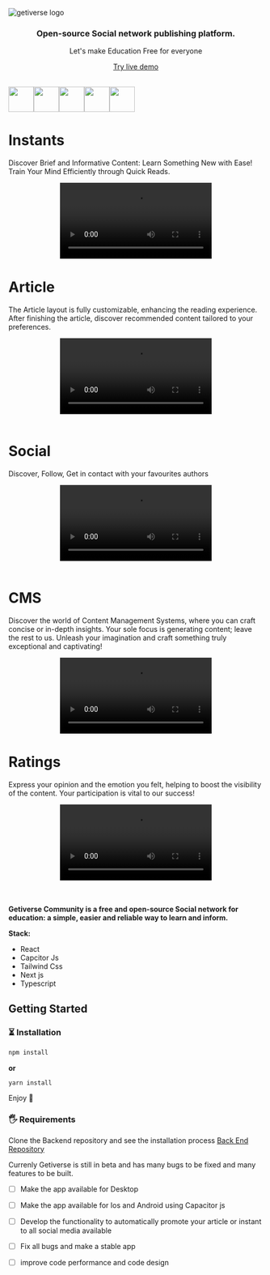 ![getiverse logo](https://github.com/Getiverse/Front-End-Refactored/assets/107473367/5ec9904d-34bb-4206-8af6-3763621fbab6)



<div align="center">
  <h3>Open-source Social network publishing platform.</h3>
  <p>Let's make Education Free for everyone</p>
  <p><a href="https://app.getiverse.com/access/login">Try live demo</a></p>
</div>
<br>
 <div style="display: flex;align-items: flex-start;" align="center">
      <a
        href="https://twitter.com/getiverse"
        target="_blank"
      >
        <img src="https://github.com/Getiverse/Front-End-Refactored/assets/107473367/159adee6-cfbf-4c23-ac77-7bd4b90896ed" width="50px" height="50px" />
      </a>
      <a
        href="#"
        target="_blank"
      >
         <img src="https://github.com/Getiverse/Front-End-Refactored/assets/107473367/35b93fd8-b85f-4913-ae96-c02d6044b4c7" width="50px" height="50px" />
      </a>
      <a
        target="_blank"
        href="https://discord.com/invite/dhJzkU5X"
      >
        <img src="https://github.com/Getiverse/Front-End-Refactored/assets/107473367/61277653-fdf2-4464-93ae-f994b96d1fb4" width="50px" height="50px" />
      </a>
      <a
        href="https://www.instagram.com/getiverse.official/?igshid=MzNlNGNkZWQ4Mg%3D%3D"
        target="_blank"
      >
          <img src="https://github.com/Getiverse/Front-End-Refactored/assets/107473367/f24e78d0-fabc-4f46-8ea0-91e716798fc0" width="50px" height="50px" />
      </a>
      <a
        href="https://www.facebook.com/profile.php?id=100094512241818"
        target="_blank"
      >
          <img src="https://github.com/Getiverse/Front-End-Refactored/assets/107473367/59972069-9f1d-4291-9e60-0d5b48de240d" width="50px" height="50px" />
      </a>
    </div>
<h1>Instants</h1>
<p>Discover Brief and Informative Content: Learn Something New with Ease! Train Your Mind Efficiently through Quick Reads.</p>
<div align="center">
  <video src="https://github.com/Getiverse/Front-End-Refactored/assets/107473367/550acbf7-0905-458a-9879-8feacd2d621d" />
</div>
<h1> Article</h1>
<p>The Article layout is fully customizable, enhancing the reading experience. After finishing the article, discover recommended content tailored to your preferences.</p>
<div align="center">
  <video src="https://github.com/Getiverse/Front-End-Refactored/assets/107473367/2ea06722-ea39-48d9-9785-94cbf8d3d8a8" /> 
</div>
<br>
<h1>Social</h1>
<p>Discover, Follow, Get in contact with your favourites authors</p>
<div align="center">
  <video src="https://github.com/Getiverse/Front-End-Refactored/assets/107473367/5948c1f8-da80-43ab-82e5-07ea521c3475" /> 
</div>
<br>
<h1>CMS</h1>
<p>Discover the world of Content Management Systems, where you can craft concise or in-depth insights. Your sole focus is generating content; leave the rest to us. Unleash your imagination and craft something truly exceptional and captivating!</p>
<div align="center">
  <video src="https://github.com/Getiverse/Front-End-Refactored/assets/107473367/05a34c54-3ba9-4cbc-82f0-f7b8d681939f" /> 
</div>
<h1>Ratings</h1>
<p>Express your opinion and the emotion you felt, helping to boost the visibility of the content. Your participation is vital to our success!</p>
<div align="center">
  <video src="https://github.com/Getiverse/Front-End-Refactored/assets/107473367/c530fdcb-661c-4baf-898d-4ca3453a0121" /> 
</div>
<br>

<br>

**Getiverse Community is a free and open-source Social network for education: a simple, easier and reliable way to learn and inform.**

**Stack:**
- React
- Capcitor Js
- Tailwind Css
- Next js
- Typescript

## Getting Started

### ⏳ Installation


```bash
npm install
```

**or**

```bash
yarn install
```
Enjoy 🎉

### 🖐 Requirements

Clone the Backend repository and see the installation process <a href="https://github.com/Getiverse/Back-end-Refactored">Back End Repository </a>

Currenly Getiverse is still in beta and has many bugs to be fixed and many features to be built.

- [ ] Make the app available for Desktop
- [ ] Make the app available for Ios and Android using Capacitor js
- [ ] Develop the functionality to automatically promote your article or instant to all social media available
- [ ] Fix all bugs and make a stable app
- [ ] improve code performance and code design

